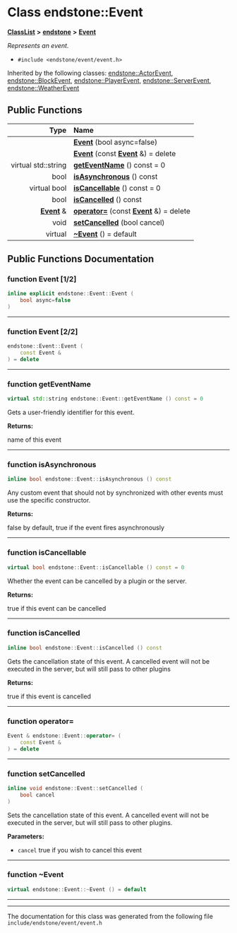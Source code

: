 

# Class endstone::Event



[**ClassList**](annotated.md) **>** [**endstone**](namespaceendstone.md) **>** [**Event**](classendstone_1_1Event.md)



_Represents an event._ 

* `#include <endstone/event/event.h>`





Inherited by the following classes: [endstone::ActorEvent](classendstone_1_1ActorEvent.md),  [endstone::BlockEvent](classendstone_1_1BlockEvent.md),  [endstone::PlayerEvent](classendstone_1_1PlayerEvent.md),  [endstone::ServerEvent](classendstone_1_1ServerEvent.md),  [endstone::WeatherEvent](classendstone_1_1WeatherEvent.md)
































## Public Functions

| Type | Name |
| ---: | :--- |
|   | [**Event**](#function-event-12) (bool async=false) <br> |
|   | [**Event**](#function-event-22) (const [**Event**](classendstone_1_1Event.md) &) = delete<br> |
| virtual std::string | [**getEventName**](#function-geteventname) () const = 0<br> |
|  bool | [**isAsynchronous**](#function-isasynchronous) () const<br> |
| virtual bool | [**isCancellable**](#function-iscancellable) () const = 0<br> |
|  bool | [**isCancelled**](#function-iscancelled) () const<br> |
|  [**Event**](classendstone_1_1Event.md) & | [**operator=**](#function-operator) (const [**Event**](classendstone_1_1Event.md) &) = delete<br> |
|  void | [**setCancelled**](#function-setcancelled) (bool cancel) <br> |
| virtual  | [**~Event**](#function-event) () = default<br> |




























## Public Functions Documentation




### function Event [1/2]

```C++
inline explicit endstone::Event::Event (
    bool async=false
) 
```




<hr>



### function Event [2/2]

```C++
endstone::Event::Event (
    const Event &
) = delete
```




<hr>



### function getEventName 

```C++
virtual std::string endstone::Event::getEventName () const = 0
```



Gets a user-friendly identifier for this event.




**Returns:**

name of this event 





        

<hr>



### function isAsynchronous 

```C++
inline bool endstone::Event::isAsynchronous () const
```



Any custom event that should not by synchronized with other events must use the specific constructor.




**Returns:**

false by default, true if the event fires asynchronously 





        

<hr>



### function isCancellable 

```C++
virtual bool endstone::Event::isCancellable () const = 0
```



Whether the event can be cancelled by a plugin or the server.




**Returns:**

true if this event can be cancelled 





        

<hr>



### function isCancelled 

```C++
inline bool endstone::Event::isCancelled () const
```



Gets the cancellation state of this event. A cancelled event will not be executed in the server, but will still pass to other plugins




**Returns:**

true if this event is cancelled 





        

<hr>



### function operator= 

```C++
Event & endstone::Event::operator= (
    const Event &
) = delete
```




<hr>



### function setCancelled 

```C++
inline void endstone::Event::setCancelled (
    bool cancel
) 
```



Sets the cancellation state of this event. A cancelled event will not be executed in the server, but will still pass to other plugins.




**Parameters:**


* `cancel` true if you wish to cancel this event 




        

<hr>



### function ~Event 

```C++
virtual endstone::Event::~Event () = default
```




<hr>

------------------------------
The documentation for this class was generated from the following file `include/endstone/event/event.h`

